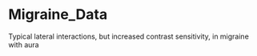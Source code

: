 # Migraine_Data
Typical lateral interactions, but increased contrast sensitivity, in migraine with aura
